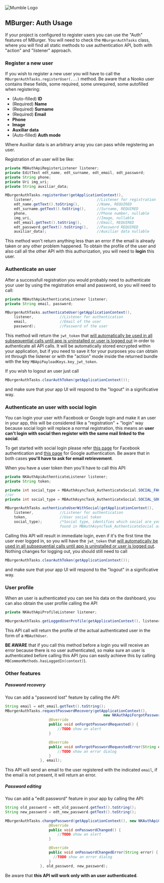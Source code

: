 <img src="https://mumbleideas.it/wp-content/uploads/2017/12/Mumble-anim-300.gif" alt="Mumble Logo" title="Mumble Logo">

## MBurger: Auth Usage

If your project is configured to register users you can use the "Auth" features of MBurger.
You will need to check the `MBurgerAuthTasks` class, where you will find all static methods to use authentication API, both with "action" and "listener" approach.



### Register a new user

If you wish to register a new user you will have to call the `MBurgerAuthTasks.registerUser(...)` method. 
Be aware that a Nooko user contains these fields, some required, some unrequired, some autofilled when registering:

- (Auto-filled) **ID**
- (Required) **Name**
- (Required) **Surname**
- (Required) **Email**
- **Phone**
- **Image**
- **Auxiliar data**
- (Auto-filled) **Auth mode**

Where Auxiliar data is an arbitrary array you can pass while registering an user.

Registration of an user will be like:

```java
private MBAuthApiRegisterListener listener;
private EditText edt_name, edt_surname, edt_email, edt_password;
private String phone;
private Uri img_uri;
private String auxiliar_data;

MBurgerAuthTasks.registerUser(getApplicationContext(),
	listener,                             //Listener for registration
    edt_name.getText().toString(),        //Name, REQUIRED
    edt_surname.getText().toString(),     //Surname, REQUIRED
    phone,							      //Phone number, nullable
    img_uri, 						      //Image, nullable
    edt_email.getText().toString(),       //Email, REQUIRED
    edt_password.getText().toString(),    //Password REQUIRED
    auxiliar_data);					      //Auxiliar data nullable
```

This method won't return anything less than an error if the email is already taken or any other problem happened. To obtain the profile of the user and also call all the other API with this authorization, you will need to **login** this user.



### Authenticate an user

After a successfull registration you would probably need to authenticate your user by using the registration email and password, so you will need to call:

```java
private MBAuthApiAuthenticateListener listener;
private String email, password;

MBurgerAuthTasks.authenticateUser(getApplicationContext(), 
	listener, 			 //Listener for authentication
	email,               //Email of the user
	password);           //Password of the user
```

This method will return the `jwt_token` that <u>will automatically be used in all subsequential calls until app is uninstalled or user is logged out</u> in order to authenticate all API calls. It will be automatically stored encrypted within your application, but if you need to save it for your purposes you can obtain int through the listener or with the "action" mode inside the returned bundle with the key `MBApiPayloadKeys.key_jwt_token`.

If you wish to logout an user just call

```java
MBurgerAuthTasks.clearAuthToken(getApplicationContext());
```

and make sure that your app UI will respond to the "logout" in a significative way.



### Authenticate an user with social login

You can login your user with Facebook or Google login and make it an user in your app, this will be considered like a "registration" +  "login" way because social login will replace a normal registration, this means an **user can't login with social then register with the same mail linked to the social**.

To get started with social login please refer [this page](https://developers.facebook.com/docs/facebook-login/android) for Facebook authentication and [this page](https://developers.google.com/identity/sign-in/android/start) for Google authentication. Be aware that in both cases **you'll have to ask for email retrievement**.

When you have a user token then you'll have to call this API:

```java
private NKAuthApiAuthenticateListener listener;
private String token;

private int social_type = MBAuthAsyncTask_AuthenticateSocial.SOCIAL_FACEBOOK;
//or
private int social_type = MBAuthAsyncTask_AuthenticateSocial.SOCIAL_GOOGLE;

MBurgerAuthTasks.authenticateUserWithSocial(getApplicationContext(), 
	listener, 			 //Listener for authentication
	token,               //User social token
	social_type);        /*Social type, identifies which social are you using, can be
						 found in MBAuthAsyncTask_AuthenticateSocial as static value*/
```

Calling this API will result in immediate login, even if it's the first time the user ever logged in, so you will have the `jwt_token` that <u>will automatically be used in all subsequential calls until app is uninstalled or user is logged out</u>. Nothing changes for logging out, you should still need to call

```java
MBurgerAuthTasks.clearAuthToken(getApplicationContext());
```

and make sure that your app UI will respond to the "logout" in a significative way.



### User profile

When an user is authenticated you can see his data on the dashboard, you can also obtain the user profile calling the API

```java
private NKAuthApiProfileListener listener;

MBurgerAuthTasks.getLoggedUserProfile(getApplicationContext(), listener);
```

This API call will return the profile of the actual authenticated user in the form of a `MBAuthUser`.

**BE AWARE** that if you call this method before a login you will receive an error because there is no user authenticated, so make sure an user is authenticated before calling this API (you can easily achieve this by calling `MBCommonMethods.hasLoggedIn(context)`).



### Other features

##### Password recovery

You can add a "password lost" feature by calling the API:

```java
String email = edt_email.getText().toString();
MBurgerAuthTasks.requestPasswordRecovery(getApplicationContext(), 
                                             new NKAuthApiForgotPasswordListener() {
                    @Override
                    public void onForgotPasswordRequested() {
                        //TODO show an alert
                    }

                    @Override
                    public void onForgotPasswordRequestedError(String error) {
                        //TODO show an error dialog
                    }
                }, email);
```

This API will send an email to the user registered with the indicated `email`, if the email is not present, it will return an error.



##### Password editing

You can add a "edit password" feature in your app by calling the API:

```java
String old_password = edt_old_password.getText().toString();
String new_password = edt_new_password.getText().toString();

MBurgerAuthTasks.changePassword(getApplicationContext(), new NKAuthApiChangePasswordListener() {
                    @Override
                    public void onPasswordChanged() {
                    	//TODO show an alert
                    }

                    @Override
                    public void onPasswordChangedError(String error) {
					  //TODO show an error dialog
                    }
                }, old_password, new_password);
```

Be aware that **this API will work only with an user authenticated**.